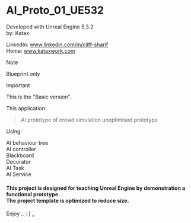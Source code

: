 # AI_Proto_01_UE532
Developed with Unreal Engine 5.3.2 <br> 
by: Katax

LinkedIn: www.linkedin.com/in/cliff-sharif<br> 
Home: www.kataxwork.com<br> 

> [!NOTE]
> Blueprint only

> [!IMPORTANT]
> This is the "Basic version".

This application:

>AI prototype of crowd simulation
>unoptimised prototype


Using:

AI behaviour tree <br>
AI controller<br>
Blackboard<br>
Decorator<br>
AI Task<br>
AI Service<br>

<h4> This project is designed for teaching Unreal Engine by demonstration a functional prototype. <br> The project template is optimized to reduce size.  </h4>



Enjoy .. : ] ,, 


